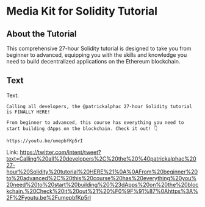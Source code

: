 # Media Kit for Solidity Tutorial

## About the Tutorial

This comprehensive 27-hour Solidity tutorial is designed to take you from beginner to advanced, equipping you with the skills and knowledge you need to build decentralized applications on the Ethereum blockchain. 

## Text

Text:
```
Calling all developers, the @patrickalphac 27-hour Solidity tutorial is FINALLY HERE! 

From beginner to advanced, this course has everything you need to start building dApps on the blockchain. Check it out! 👇

https://youtu.be/umepbfKp5rI
```

Link:
https://twitter.com/intent/tweet?text=Calling%20all%20developers%2C%20the%20%40patrickalphac%2027-hour%20Solidity%20tutorial%20HERE%21%0A%0AFrom%20beginner%20to%20advanced%2C%20this%20course%20has%20everything%20you%20need%20to%20start%20building%20%23dApps%20on%20the%20blockchain.%20Check%20it%20out%21%20%F0%9F%91%87%0Ahttps%3A%2F%2Fyoutu.be%2FumepbfKp5rI
